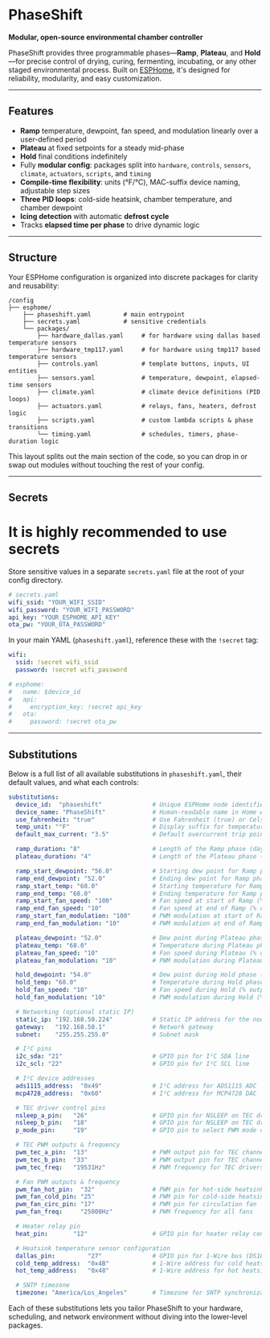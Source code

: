 # PhaseShift

**Modular, open-source environmental chamber controller**

PhaseShift provides three programmable phases—**Ramp**, **Plateau**, and **Hold**—for precise control of drying, curing, fermenting, incubating, or any other staged environmental process. Built on [ESPHome](https://esphome.io), it's designed for reliability, modularity, and easy customization.

---

## Features

- **Ramp** temperature, dewpoint, fan speed, and modulation linearly over a user-defined period
- **Plateau** at fixed setpoints for a steady mid-phase
- **Hold** final conditions indefinitely
- Fully **modular config**: packages split into `hardware`, `controls`, `sensors`, `climate`, `actuators`, `scripts`, and `timing`
- **Compile-time flexibility**: units (°F/°C), MAC-suffix device naming, adjustable step sizes
- **Three PID loops**: cold-side heatsink, chamber temperature, and chamber dewpoint
- **Icing detection** with automatic **defrost cycle**
- Tracks **elapsed time per phase** to drive dynamic logic

---

## Structure

Your ESPHome configuration is organized into discrete packages for clarity and reusability:

```
/config
├── esphome/
    ├── phaseshift.yaml         # main entrypoint
    ├── secrets.yaml            # sensitive credentials
    └── packages/
        ├── hardware_dallas.yaml     # for hardware using dallas based temperature sensors
        ├── hardware_tmp117.yaml     # for hardware using tmp117 based temperature sensors
        ├── controls.yaml            # template buttons, inputs, UI entities
        ├── sensors.yaml             # temperature, dewpoint, elapsed-time sensors
        ├── climate.yaml             # climate device definitions (PID loops)
        ├── actuators.yaml           # relays, fans, heaters, defrost logic
        ├── scripts.yaml             # custom lambda scripts & phase transitions
        └── timing.yaml              # schedules, timers, phase-duration logic
```

This layout splits out the main section of the code, so you can drop in or swap out modules without touching the rest of your config.

---

## Secrets

# It is highly recommended to use secrets

Store sensitive values in a separate `secrets.yaml` file at the root of your config directory.

```yaml
# secrets.yaml
wifi_ssid: "YOUR_WIFI_SSID"
wifi_password: "YOUR_WIFI_PASSWORD"
api_key: "YOUR_ESPHOME_API_KEY"
ota_pw: "YOUR_OTA_PASSWORD"
```

In your main YAML (`phaseshift.yaml`), reference these with the `!secret` tag:

```yaml
wifi:
  ssid: !secret wifi_ssid
  password: !secret wifi_password

# esphome:
#   name: $device_id
#   api:
#     encryption_key: !secret api_key
#   ota:
#     password: !secret ota_pw
```

---

## Substitutions

Below is a full list of all available substitutions in `phaseshift.yaml`, their default values, and what each controls:

```yaml
substitutions:
  device_id:  "phaseshift"              # Unique ESPHome node identifier (entity IDs & hostname)
  device_name: "PhaseShift"             # Human-readable name in Home Assistant
  use_fahrenheit: "true"                # Use Fahrenheit (true) or Celsius (false) for temperature values
  temp_unit: "°F"                       # Display suffix for temperature sensors
  default_max_current: "3.5"            # Default overcurrent trip point (amps) for TEC drivers

  ramp_duration: "8"                    # Length of the Ramp phase (days)
  plateau_duration: "4"                 # Length of the Plateau phase (days)

  ramp_start_dewpoint: "56.0"           # Starting dew point for Ramp phase (°F)
  ramp_end_dewpoint: "52.0"             # Ending dew point for Ramp phase (°F)
  ramp_start_temp: "68.0"               # Starting temperature for Ramp phase (°F)
  ramp_end_temp: "68.0"                 # Ending temperature for Ramp phase (°F)
  ramp_start_fan_speed: "100"           # Fan speed at start of Ramp (% output)
  ramp_end_fan_speed: "10"              # Fan speed at end of Ramp (% output)
  ramp_start_fan_modulation: "100"      # PWM modulation at start of Ramp (% duty cycle)
  ramp_end_fan_modulation: "10"         # PWM modulation at end of Ramp (% duty cycle)

  plateau_dewpoint: "52.0"              # Dew point during Plateau phase (°F)
  plateau_temp: "68.0"                  # Temperature during Plateau phase (°F)
  plateau_fan_speed: "10"               # Fan speed during Plateau (% output)
  plateau_fan_modulation: "10"          # PWM modulation during Plateau (% duty cycle)

  hold_dewpoint: "54.0"                 # Dew point during Hold phase (°F)
  hold_temp: "68.0"                     # Temperature during Hold phase (°F)
  hold_fan_speed: "10"                  # Fan speed during Hold (% output)
  hold_fan_modulation: "10"             # PWM modulation during Hold (% duty cycle)

  # Networking (optional static IP)
  static_ip: "192.168.50.224"           # Static IP address for the node (if used)
  gateway:   "192.168.50.1"             # Network gateway
  subnet:    "255.255.255.0"            # Subnet mask

  # I²C pins
  i2c_sda: "21"                         # GPIO pin for I²C SDA line
  i2c_scl: "22"                         # GPIO pin for I²C SCL line

  # I²C device addresses
  ads1115_address:  "0x49"              # I²C address for ADS1115 ADC
  mcp4728_address:  "0x60"              # I²C address for MCP4728 DAC

  # TEC driver control pins
  nsleep_a_pin:   "26"                  # GPIO pin for NSLEEP on TEC driver A
  nsleep_b_pin:   "18"                  # GPIO pin for NSLEEP on TEC driver B
  p_mode_pin:     "19"                  # GPIO pin to select PWM mode on drivers

  # TEC PWM outputs & frequency
  pwm_tec_a_pin:  "13"                  # PWM output pin for TEC channel A
  pwm_tec_b_pin:  "33"                  # PWM output pin for TEC channel B
  pwm_tec_freq:   "19531Hz"             # PWM frequency for TEC drivers

  # Fan PWM outputs & frequency
  pwm_fan_hot_pin:  "32"                # PWM pin for hot-side heatsink fan
  pwm_fan_cold_pin: "25"                # PWM pin for cold-side heatsink fan
  pwm_fan_circ_pin: "17"                # PWM pin for circulation fan
  pwm_fan_freq:     "25000Hz"           # PWM frequency for all fans

  # Heater relay pin
  heat_pin:       "12"                  # GPIO pin for heater relay control

  # Heatsink temperature sensor configuration
  dallas_pin:         "27"              # GPIO pin for 1-Wire bus (DS18B20 sensors)
  cold_temp_address:  "0x4B"            # 1-Wire address for cold heatsink sensor
  hot_temp_address:   "0x48"            # 1-Wire address for hot heatsink sensor

  # SNTP timezone
  timezone: "America/Los_Angeles"       # Timezone for SNTP synchronization
```

Each of these substitutions lets you tailor PhaseShift to your hardware, scheduling, and network environment without diving into the lower‑level packages.


